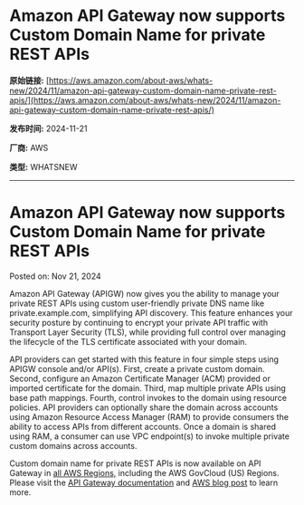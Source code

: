 # Amazon API Gateway now supports Custom Domain Name for private REST APIs

**原始链接:** [https://aws.amazon.com/about-aws/whats-new/2024/11/amazon-api-gateway-custom-domain-name-private-rest-apis/](https://aws.amazon.com/about-aws/whats-new/2024/11/amazon-api-gateway-custom-domain-name-private-rest-apis/)

**发布时间:** 2024-11-21

**厂商:** AWS

**类型:** WHATSNEW

---
# Amazon API Gateway now supports Custom Domain Name for private REST APIs

Posted on: Nov 21, 2024 

Amazon API Gateway (APIGW) now gives you the ability to manage your private REST APIs using custom user-friendly private DNS name like private.example.com, simplifying API discovery. This feature enhances your security posture by continuing to encrypt your private API traffic with Transport Layer Security (TLS), while providing full control over managing the lifecycle of the TLS certificate associated with your domain.  
  
API providers can get started with this feature in four simple steps using APIGW console and/or API(s). First, create a private custom domain. Second, configure an Amazon Certificate Manager (ACM) provided or imported certificate for the domain. Third, map multiple private APIs using base path mappings. Fourth, control invokes to the domain using resource policies. API providers can optionally share the domain across accounts using Amazon Resource Access Manager (RAM) to provide consumers the ability to access APIs from different accounts. Once a domain is shared using RAM, a consumer can use VPC endpoint(s) to invoke multiple private custom domains across accounts.  
  
Custom domain name for private REST APIs is now available on API Gateway in [all AWS Regions,](https://aws.amazon.com/about-aws/global-infrastructure/regional-product-services/) including the AWS GovCloud (US) Regions. Please visit the [API Gateway documentation](https://docs.aws.amazon.com/apigateway/latest/developerguide/apigateway-private-custom-domains.html) and [AWS blog post](https://aws.amazon.com/blogs/compute/implementing-custom-domain-names-for-private-endpoints-with-amazon-api-gateway/) to learn more.  

